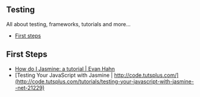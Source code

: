 Testing
---
All about testing, frameworks, tutorials and more...

- [First steps](#first-steps)

## First Steps
- [How do I Jasmine: a tutorial |  Evan Hahn](http://evanhahn.com/how-do-i-jasmine/)
- [Testing Your JavaScript with Jasmine | http://code.tutsplus.com/](http://code.tutsplus.com/tutorials/testing-your-javascript-with-jasmine--net-21229)

